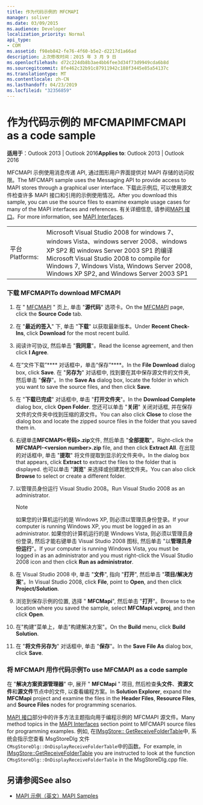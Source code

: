 ```yaml
---
title: 作为代码示例的 MFCMAPI
manager: soliver
ms.date: 03/09/2015
ms.audience: Developer
localization_priority: Normal
api_type:
- COM
ms.assetid: f98eb842-fe76-4f60-b5e2-d2217d1a66ad
description: 上次修改时间：2015 年 3 月 9 日
ms.openlocfilehash: d72c224db8b3ae4bb6fee3d34f73d9949cda6b8d
ms.sourcegitcommit: 8fe462c32b91c87911942c188f3445e85a54137c
ms.translationtype: MT
ms.contentlocale: zh-CN
ms.lasthandoff: 04/23/2019
ms.locfileid: "32356859"
---
```

# <a name="mfcmapi-as-a-code-sample"></a><span data-ttu-id="332f7-103">作为代码示例的 MFCMAPI</span><span class="sxs-lookup"><span data-stu-id="332f7-103">MFCMAPI as a code sample</span></span>
 
<span data-ttu-id="332f7-104">**适用于**：Outlook 2013 | Outlook 2016</span><span class="sxs-lookup"><span data-stu-id="332f7-104">**Applies to**: Outlook 2013 | Outlook 2016</span></span> 
  
<span data-ttu-id="332f7-105">MFCMAPI 示例使用消息传递 API, 通过图形用户界面提供对 MAPI 存储的访问权限。</span><span class="sxs-lookup"><span data-stu-id="332f7-105">The MFCMAPI sample uses the Messaging API to provide access to MAPI stores through a graphical user interface.</span></span> <span data-ttu-id="332f7-106">下载此示例后, 可以使用源文件检查许多 MAPI 接口和引用的示例使用情况。</span><span class="sxs-lookup"><span data-stu-id="332f7-106">After you download this sample, you can use the source files to examine example usage cases for many of the MAPI interfaces and references.</span></span> <span data-ttu-id="332f7-107">有关详细信息, 请参阅[MAPI 接口](mapi-interfaces.md)。</span><span class="sxs-lookup"><span data-stu-id="332f7-107">For more information, see [MAPI Interfaces](mapi-interfaces.md).</span></span>
  
|||
|:-----|:-----|
|<span data-ttu-id="332f7-108">平台</span><span class="sxs-lookup"><span data-stu-id="332f7-108">Platforms:</span></span>  <br/> |<span data-ttu-id="332f7-109">Microsoft Visual Studio 2008 for windows 7、windows Vista、windows server 2008、windows XP SP2 和 windows Server 2003 SP1 的编译</span><span class="sxs-lookup"><span data-stu-id="332f7-109">Microsoft Visual Studio 2008 to compile for Windows 7, Windows Vista, Windows Server 2008, Windows XP SP2, and Windows Server 2003 SP1</span></span>  <br/> |
   
### <a name="to-download-mfcmapi"></a><span data-ttu-id="332f7-110">下载 MFCMAPI</span><span class="sxs-lookup"><span data-stu-id="332f7-110">To download MFCMAPI</span></span>
  
1. <span data-ttu-id="332f7-111">在 " [MFCMAPI](https://codeplex.com/MFCMAPI) " 页上, 单击 "**源代码**" 选项卡。</span><span class="sxs-lookup"><span data-stu-id="332f7-111">On the [MFCMAPI](https://codeplex.com/MFCMAPI) page, click the **Source Code** tab.</span></span> 
    
2. <span data-ttu-id="332f7-112">在 "**最近的签入**" 下, 单击 "**下载**" 以获取最新版本。</span><span class="sxs-lookup"><span data-stu-id="332f7-112">Under **Recent Check-Ins**, click **Download** for the most recent build.</span></span> 
    
3. <span data-ttu-id="332f7-113">阅读许可协议, 然后单击 "**我同意**"。</span><span class="sxs-lookup"><span data-stu-id="332f7-113">Read the license agreement, and then click **I Agree**.</span></span>
    
4. <span data-ttu-id="332f7-114">在“文件下载”\*\*\*\* 对话框中，单击“保存”\*\*\*\*。</span><span class="sxs-lookup"><span data-stu-id="332f7-114">In the **File Download** dialog box, click **Save**.</span></span> <span data-ttu-id="332f7-115">在 "**另存为**" 对话框中, 找到要在其中保存源文件的文件夹, 然后单击 "**保存**"。</span><span class="sxs-lookup"><span data-stu-id="332f7-115">In the **Save As** dialog box, locate the folder in which you want to save the source files, and then click **Save**.</span></span>
    
5. <span data-ttu-id="332f7-116">在 "**下载已完成**" 对话框中, 单击 "**打开文件夹**"。</span><span class="sxs-lookup"><span data-stu-id="332f7-116">In the **Download Complete** dialog box, click **Open Folder**.</span></span> <span data-ttu-id="332f7-117">您还可以单击 "**关闭**" 关闭对话框, 并在保存文件的文件夹中找到压缩的源文件。</span><span class="sxs-lookup"><span data-stu-id="332f7-117">You can also click **Close** to close the dialog box and locate the zipped source files in the folder that you saved them in.</span></span> 
    
6. <span data-ttu-id="332f7-118">右键单击**MFCMAPI\<号码\>.zip**文件, 然后单击 "**全部提取**"。</span><span class="sxs-lookup"><span data-stu-id="332f7-118">Right-click the **MFCMAPI-\<version number\>.zip** file, and then click **Extract All**.</span></span> <span data-ttu-id="332f7-119">在出现的对话框中, 单击 "**提取**" 将文件提取到显示的文件夹中。</span><span class="sxs-lookup"><span data-stu-id="332f7-119">In the dialog box that appears, click **Extract** to extract the files to the folder that is displayed.</span></span> <span data-ttu-id="332f7-120">也可以单击 "**浏览**" 来选择或创建其他文件夹。</span><span class="sxs-lookup"><span data-stu-id="332f7-120">You can also click **Browse** to select or create a different folder.</span></span> 
    
7. <span data-ttu-id="332f7-121">以管理员身份运行 Visual Studio 2008。</span><span class="sxs-lookup"><span data-stu-id="332f7-121">Run Visual Studio 2008 as an administrator.</span></span>
    
   > [!NOTE]
   > <span data-ttu-id="332f7-122">如果您的计算机运行的是 Windows XP, 则必须以管理员身份登录。</span><span class="sxs-lookup"><span data-stu-id="332f7-122">If your computer is running Windows XP, you must be logged in as an administrator.</span></span> <span data-ttu-id="332f7-123">如果你的计算机运行的是 Windows Vista, 则必须以管理员身份登录, 然后才能右键单击 Visual Studio 2008 图标, 然后单击 "以**管理员身份运行**"。</span><span class="sxs-lookup"><span data-stu-id="332f7-123">If your computer is running Windows Vista, you must be logged in as an administrator and you must right-click the Visual Studio 2008 icon and then click **Run as administrator**.</span></span> 
  
8. <span data-ttu-id="332f7-124">在 Visual Studio 2008 中, 单击 "**文件**", 指向 "**打开**", 然后单击 "**项目/解决方案**"。</span><span class="sxs-lookup"><span data-stu-id="332f7-124">In Visual Studio 2008, click **File**, point to **Open**, and then click **Project/Solution**.</span></span>
    
9. <span data-ttu-id="332f7-125">浏览到保存示例的位置, 选择 " **MFCMapi**", 然后单击 "**打开**"。</span><span class="sxs-lookup"><span data-stu-id="332f7-125">Browse to the location where you saved the sample, select **MFCMapi.vcproj**, and then click **Open**.</span></span>
    
10. <span data-ttu-id="332f7-126">在"构建"菜单上，单击"构建解决方案"。</span><span class="sxs-lookup"><span data-stu-id="332f7-126">On the **Build** menu, click **Build Solution**.</span></span>
    
11. <span data-ttu-id="332f7-127">在 "**将文件另存为**" 对话框中, 单击 "**保存**"。</span><span class="sxs-lookup"><span data-stu-id="332f7-127">In the **Save File As** dialog box, click **Save**.</span></span>
    
### <a name="to-use-mfcmapi-as-a-code-sample"></a><span data-ttu-id="332f7-128">将 MFCMAPI 用作代码示例</span><span class="sxs-lookup"><span data-stu-id="332f7-128">To use MFCMAPI as a code sample</span></span>
  
<span data-ttu-id="332f7-129">在 "**解决方案资源管理器**" 中, 展开 " **MFCMapi** " 项目, 然后检查**头文件**、**资源文件**和**源文件**节点中的文件, 以查看编程方案。</span><span class="sxs-lookup"><span data-stu-id="332f7-129">In **Solution Explorer**, expand the **MFCMapi** project and examine the files in the **Header Files**, **Resource Files**, and **Source Files** nodes for programming scenarios.</span></span> 
  
<span data-ttu-id="332f7-130">[MAPI 接口](mapi-interfaces.md)部分中的许多方法主题指向用于编程示例的 MFCMAPI 源文件。</span><span class="sxs-lookup"><span data-stu-id="332f7-130">Many method topics in the [MAPI Interfaces](mapi-interfaces.md) section point to MFCMAPI source files for programming examples.</span></span> <span data-ttu-id="332f7-131">例如, 在[IMsgStore:: GetReceiveFolderTable](imsgstore-getreceivefoldertable.md)中, 系统会指示您查看 MsgStoreDlg 文件`CMsgStoreDlg::OnDisplayReceiveFolderTable`中的函数。</span><span class="sxs-lookup"><span data-stu-id="332f7-131">For example, in [IMsgStore::GetReceiveFolderTable](imsgstore-getreceivefoldertable.md) you are instructed to look at the function  `CMsgStoreDlg::OnDisplayReceiveFolderTable` in the MsgStoreDlg.cpp file.</span></span> 
  
## <a name="see-also"></a><span data-ttu-id="332f7-132">另请参阅</span><span class="sxs-lookup"><span data-stu-id="332f7-132">See also</span></span>

- [<span data-ttu-id="332f7-133">MAPI 示例（英文）</span><span class="sxs-lookup"><span data-stu-id="332f7-133">MAPI Samples</span></span>](mapi-samples.md)

